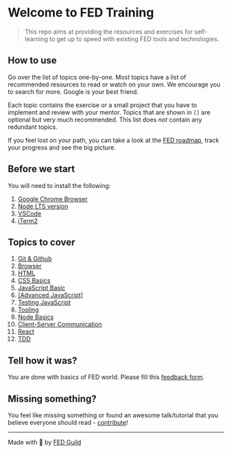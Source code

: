 # Welcome to FED Training

> This repo aims at providing the resources and exercises for self-learning to get up to speed with existing FED tools and technologies. 

## How to use
Go over the list of topics one-by-one. Most topics have a list of recommended resources to read or watch on your own. We encourage you to search for more. Google is your best friend. 

Each topic contains the exercise or a small project that you have to implement and review with your mentor. Topics that are shown in `[]` are optional but very much recommended. This list does *not* contain any redundant topics.

If you feel lost on your path, you can take a look at the [FED roadmap](./assets/frontend-roadmap.png), track your progress and see the big picture.

## Before we start
You will need to install the following:

1. [Google Chrome Browser](https://www.google.com/chrome/)
1. [Node LTS version](https://nodejs.org/en/)
1. [VSCode](https://code.visualstudio.com/)
1. [iTerm2](https://www.iterm2.com/)

## Topics to cover

1. [Git & Github](/src/git)
1. [Browser](/src/browser)
1. [HTML](/src/html)
1. [CSS Basics](/src/css)
1. [JavaScript Basic](/src/javascript)
1. [[Advanced JavaScript]](/src/advanced-js)
1. [Testing JavaScript](/src/test-js)
1. [Tooling](/src/tools)
1. [Node Basics](/src/node)
1. [Client-Server Communication](/src/client-server)
1. [React](/src/react)
1. [TDD](/src/tdd)

## Tell how it was?
You are done with basics of FED world. 
Please fill this [feedback form](https://goo.gl/forms/3RrN7JZ9pqSv9W9u1).

## Missing something?
You feel like missing something or found an awesome talk/tutorial that you believe everyone should read - [contribute](./CONTRIBUTING.md)!

---
Made with  &#128150; by [FED Guild](mailto:feds@wix.com)
